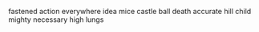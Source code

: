 fastened action everywhere idea mice castle ball death accurate hill child mighty necessary high lungs